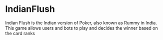 # IndianFlush
Indian Flush is the Indian version of Poker, also known as Rummy in India. This game allows users and bots to play and decides the winner based on the card ranks
